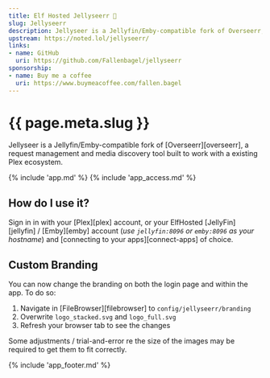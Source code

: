 ```yaml
---
title: Elf Hosted Jellyseerr 🧝
slug: Jellyseerr
description: Jellyseer is a Jellyfin/Emby-compatible fork of Overseerr, a request management and media discovery tool built to work with a existing Plex ecosystem.
upstream: https://noted.lol/jellyseerr/
links:
- name: GitHub
  uri: https://github.com/Fallenbagel/jellyseerr
sponsorship: 
- name: Buy me a coffee
  uri: https://www.buymeacoffee.com/fallen.bagel
---
```


# {{ page.meta.slug }}

Jellyseer is a Jellyfin/Emby-compatible fork of [Overseerr][overseerr], a request management and media discovery tool built to work with a existing Plex ecosystem.

{% include 'app.md' %}
{% include 'app_access.md' %}

## How do I use it?

Sign in in with your [Plex][plex] account, or your ElfHosted [JellyFin][jellyfin] / [Emby][emby] account (*use `jellyfin:8096` or `emby:8096` as your hostname*) and [connecting to your apps][connect-apps] of choice.

## Custom Branding

You can now change the branding on both the login page and within the app.
To do so:

1. Navigate in [FileBrowser][filebrowser] to `config/jellyseerr/branding`
3. Overwrite `logo_stacked.svg` and `logo_full.svg`
4. Refresh your browser tab to see the changes

Some adjustments / trial-and-error re the size of the images may be required to get them to fit correctly.

{% include 'app_footer.md' %}